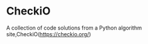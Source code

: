 # CheckiO
 A collection of code solutions from a Python algorithm site,CheckiO(https://checkio.org/)
